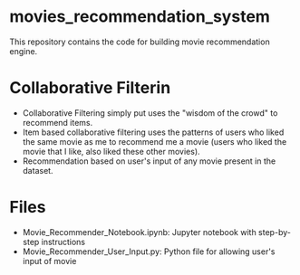 # movies_recommendation_system
This repository contains the code for building movie recommendation engine.
# Collaborative Filterin
- Collaborative Filtering simply put uses the "wisdom of the crowd" to recommend items.
- Item based collaborative filtering uses the patterns of users who liked the same movie as me to recommend me a movie (users who liked the movie that I like, also liked these other movies).
- Recommendation based on user's input of any movie present in the dataset.
# Files
- Movie_Recommender_Notebook.ipynb: Jupyter notebook with step-by-step instructions
- Movie_Recommender_User_Input.py: Python file for allowing user's input of movie
